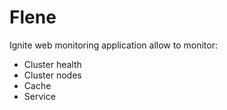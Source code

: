 Flene
======

Ignite web monitoring application allow to monitor:
 - Cluster health
 - Cluster nodes
 - Cache
 - Service